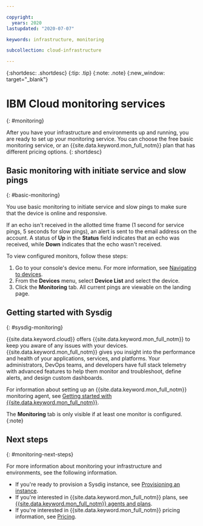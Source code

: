 ```yaml
---

copyright:
  years: 2020
lastupdated: "2020-07-07"

keywords: infrastructure, monitoring

subcollection: cloud-infrastructure

---
```


{:shortdesc: .shortdesc}
{:tip: .tip}
{:note: .note}
{:new_window: target="_blank"}

# IBM Cloud monitoring services
{: #monitoring}

After you have your infrastructure and environments up and running, you are ready to set up your monitoring service. You can choose the free basic monitoring service, or an {{site.data.keyword.mon_full_notm}} plan that has different pricing options.
{: shortdesc}

## Basic monitoring with initiate service and slow pings
{: #basic-monitoring}

You use basic monitoring to initiate service and slow pings to make sure that the device is online and responsive.

If an echo isn't received in the allotted time frame (1 second for service pings, 5 seconds for slow pings), an alert is sent to the email address on the account. A status of **Up** in the **Status** field indicates that an echo was received, while **Down** indicates that the echo wasn't received.

To view configured monitors, follow these steps:

1. Go to your console's device menu. For more information, see [Navigating to devices](/docs/vsi?topic=virtual-servers-navigating-devices).
2. From the **Devices** menu, select **Device List** and select the device.
3. Click the **Monitoring** tab. All current pings are viewable on the landing page. 

## Getting started with Sysdig
{: #sysdig-monitoring}

{{site.data.keyword.cloud}} offers {{site.data.keyword.mon_full_notm}} to keep you aware of any issues with your devices. 
{{site.data.keyword.mon_full_notm}} gives you insight into the performance and health of your applications, services, and 
platforms. Your administrators, DevOps teams, and developers have full stack telemetry with advanced features to help them 
monitor and troubleshoot, define alerts, and design custom dashboards.

For information about setting up an {{site.data.keyword.mon_full_notm}} monitoring agent, see [Getting started with {{site.data.keyword.mon_full_notm}}](/docs/services/Monitoring-with-Sysdig?topic=Sysdig-getting-started).

The **Monitoring** tab is only visible if at least one monitor is configured.
{:note}

## Next steps
{: #monitoring-next-steps}

For more information about monitoring your infrastructure and environments, see the following information.

* If you're ready to provision a Sysdig instance, see [Provisioning an instance](/docs/Monitoring-with-Sysdig?topic=Monitoring-with-Sysdig-provision).
* If you're interested in {{site.data.keyword.mon_full_notm}} plans, see [{{site.data.keyword.mon_full_notm}} agents and plans](/docs/cloud-infrastructure?topic=cloud-infrastructure-sysdig-agents-and-plans).
* If you're interested in {{site.data.keyword.mon_full_notm}} pricing information, see [Pricing](/docs/Monitoring-with-Sysdig?topic=Monitoring-with-Sysdig-pricing_plans).
